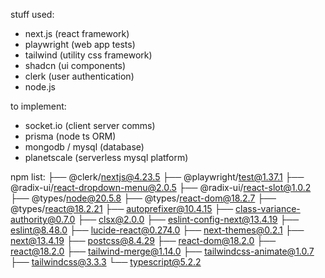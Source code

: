 stuff used:

- next.js (react framework)
- playwright (web app tests)
- tailwind (utility css framework)
- shadcn (ui components)
- clerk (user authentication)
- node.js

to implement: 
- socket.io (client server comms)
- prisma (node ts ORM)
- mongodb / mysql (database)
- planetscale (serverless mysql platform)

npm list:
├── @clerk/nextjs@4.23.5
├── @playwright/test@1.37.1
├── @radix-ui/react-dropdown-menu@2.0.5
├── @radix-ui/react-slot@1.0.2
├── @types/node@20.5.8
├── @types/react-dom@18.2.7
├── @types/react@18.2.21
├── autoprefixer@10.4.15
├── class-variance-authority@0.7.0
├── clsx@2.0.0
├── eslint-config-next@13.4.19
├── eslint@8.48.0
├── lucide-react@0.274.0
├── next-themes@0.2.1
├── next@13.4.19
├── postcss@8.4.29
├── react-dom@18.2.0
├── react@18.2.0
├── tailwind-merge@1.14.0
├── tailwindcss-animate@1.0.7
├── tailwindcss@3.3.3
└── typescript@5.2.2
